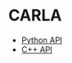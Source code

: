 # CARLA
* [Python API](https://carla.readthedocs.io/en/latest/python_api/)
* [C++ API](http://carla.org/Doxygen/html/dir_b9166249188ce33115fd7d5eed1849f2.html)

